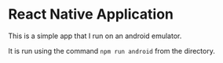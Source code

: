 # React Native Application

This is a simple app that I run on an android emulator.

It is run using the command ```npm run android``` from the directory.
